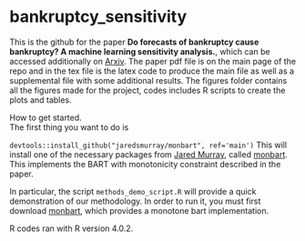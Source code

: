 # bankruptcy_sensitivity

This is the github for the paper **Do forecasts of bankruptcy cause bankruptcy? A machine learning sensitivity analysis.**, which can be accessed additionally on [Arxiv](https://arxiv.org/pdf/2106.04503.pdf). The paper pdf file is on the main page of the repo and in the tex file is the latex code to produce the main file as well as a supplemental file with some additional results.  The figures folder contains all the figures made for the project, codes includes R scripts to create the plots and tables.

How to get started.  
The first thing you want to  do is 

```devtools::install_github("jaredsmurray/monbart", ref='main')```
This will install one of the necessary packages from [Jared Murray](https://jaredsmurray.github.io/), called [monbart](https://github.com/jaredsmurray/monbart).  This implements the BART with monotonicity constraint described in the paper.

In particular, the script ```methods_demo_script.R``` will provide a quick demonstration of our methodology.  In order to run it, you must first download [monbart](https://github.com/jaredsmurray/monbart/tree/main/src), which provides a monotone bart implementation.

R codes ran with R version 4.0.2.
